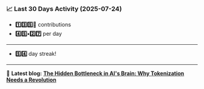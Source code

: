 <!--START_STATS-->
### 📈 Last 30 Days Activity (2025-07-24)  
- **1️⃣3️⃣5️⃣🎱** contributions  
- **4️⃣5️⃣•2️⃣7️⃣** per day
---
- **5️⃣4️⃣** day streak!
---
📝 **Latest blog:** [**The Hidden Bottleneck in AI's Brain: Why Tokenization Needs a Revolution**](https://andriak.com/blog/tokenization-revolution)
<!--END_STATS-->
